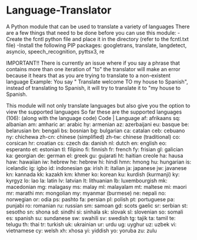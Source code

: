 # Language-Translator
A Python module that can be used to translate a variety of languages
There are a few things that need to be done before you can use this module:
-Create the fcntl python file and place it in the directory (refer to the fcntl.txt file)
-Install the following PIP packages:
googletrans, translate, langdetect, asyncio, speech_recognition, pyttsx3, re

IMPORTANT!!
There is currently an issue where if you say a phrase that contains more than one iteration of "to" the translator will make an error because it hears that as you are trying to translate to a non-existent language
Example: You say " Translate welcome TO my house to Spanish", instead of translating to Spanish, it will try to translate it to "my house to Spanish.

This module will not only translate languages but also give you the option to view the supported languages
So far these are the supported languages (106): (along with the language code)
Code  | Language
af: afrikaans
sq: albanian
am: amharic
ar: arabic
hy: armenian
az: azerbaijani
eu: basque
be: belarusian
bn: bengali
bs: bosnian
bg: bulgarian
ca: catalan
ceb: cebuano
ny: chichewa
zh-cn: chinese (simplified)
zh-tw: chinese (traditional)
co: corsican
hr: croatian
cs: czech
da: danish
nl: dutch
en: english
eo: esperanto
et: estonian
tl: filipino
fi: finnish
fr: french
fy: frisian
gl: galician
ka: georgian
de: german
el: greek
gu: gujarati
ht: haitian creole
ha: hausa
haw: hawaiian
iw: hebrew
he: hebrew
hi: hindi
hmn: hmong
hu: hungarian
is: icelandic
ig: igbo
id: indonesian
ga: irish
it: italian
ja: japanese
jw: javanese
kn: kannada
kk: kazakh
km: khmer
ko: korean
ku: kurdish (kurmanji)
ky: kyrgyz
lo: lao
la: latin
lv: latvian
lt: lithuanian
lb: luxembourgish
mk: macedonian
mg: malagasy
ms: malay
ml: malayalam
mt: maltese
mi: maori
mr: marathi
mn: mongolian
my: myanmar (burmese)
ne: nepali
no: norwegian
or: odia
ps: pashto
fa: persian
pl: polish
pt: portuguese
pa: punjabi
ro: romanian
ru: russian
sm: samoan
gd: scots gaelic
sr: serbian
st: sesotho
sn: shona
sd: sindhi
si: sinhala
sk: slovak
sl: slovenian
so: somali
es: spanish
su: sundanese
sw: swahili
sv: swedish
tg: tajik
ta: tamil
te: telugu
th: thai
tr: turkish
uk: ukrainian
ur: urdu
ug: uyghur
uz: uzbek
vi: vietnamese
cy: welsh
xh: xhosa
yi: yiddish
yo: yoruba
zu: zulu
